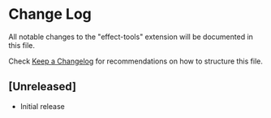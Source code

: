 # Change Log

All notable changes to the "effect-tools" extension will be documented in this file.

Check [Keep a Changelog](http://keepachangelog.com/) for recommendations on how to structure this file.

## [Unreleased]

- Initial release